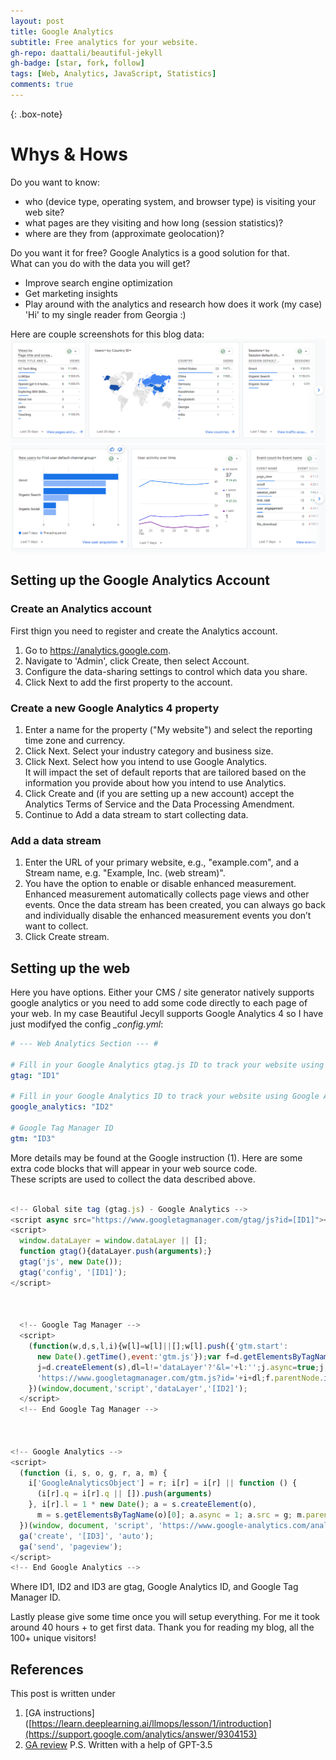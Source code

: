 ```yaml
---
layout: post
title: Google Analytics
subtitle: Free analytics for your website.
gh-repo: daattali/beautiful-jekyll
gh-badge: [star, fork, follow]
tags: [Web, Analytics, JavaScript, Statistics]
comments: true
---
```


{: .box-note}

# Whys & Hows
Do you want to know:  
- who (device type, operating system, and browser type) is visiting your web site?  
- what pages are they visiting and how long (session statistics)?  
- where are they from (approximate geolocation)?  
  
Do you want it for free? Google Analytics is a good solution for that.  
What can you do with the data you will get?  
- Improve search engine optimization  
- Get marketing insights
- Play around with the analytics and research how does it work (my case)  
'Hi' to my single reader from Georgia :)

Here are couple screenshots for this blog data:
![GA4 screen #1](/assets/img/GA_screenshot1.png)  
![GA4 screen #2](/assets/img/GA_screenshot2.png)  

## Setting up the Google Analytics Account  

### Create an Analytics account  
First thign you need to register and create the Analytics account.  
1. Go to https://analytics.google.com.  
2. Navigate to 'Admin', click Create, then select Account.
3. Configure the data-sharing settings to control which data you share.
4. Click Next to add the first property to the account.  

### Create a new Google Analytics 4 property  
1. Enter a name for the property ("My website") and select the reporting time zone and currency.  
2. Click Next. Select your industry category and business size.  
3. Click Next. Select how you intend to use Google Analytics.  
It will impact the set of default reports that are tailored based on the information you provide about how you intend to use Analytics.
4. Click Create and (if you are setting up a new account) accept the Analytics Terms of Service and the Data Processing Amendment.  
5. Continue to Add a data stream to start collecting data.  

### Add a data stream
1. Enter the URL of your primary website, e.g., "example.com", and a Stream name, e.g. "Example, Inc. (web stream)".  
2. You have the option to enable or disable enhanced measurement. Enhanced measurement automatically collects page views and other events. Once the data stream has been created, you can always go back and individually disable the enhanced measurement events you don’t want to collect.  
3. Click Create stream.  
   
## Setting up the web  
Here you have options. Either your CMS / site generator natively supports google analytics or you need to add some code directly to each page of your web.
In my case Beautiful Jecyll supports Google Analytics 4 so I have just modifyed the config *_config.yml*:  
```yml
# --- Web Analytics Section --- #

# Fill in your Google Analytics gtag.js ID to track your website using gtag
gtag: "ID1"

# Fill in your Google Analytics ID to track your website using Google Analytics
google_analytics: "ID2"

# Google Tag Manager ID
gtm: "ID3"
```
More details may be found at the Google instruction (1).
Here are some extra code blocks that will appear in your web source code.  
These scripts are used to collect the data described above.
```javascript

<!-- Global site tag (gtag.js) - Google Analytics -->
<script async src="https://www.googletagmanager.com/gtag/js?id=[ID1]"></script>
<script>
  window.dataLayer = window.dataLayer || [];
  function gtag(){dataLayer.push(arguments);}
  gtag('js', new Date());
  gtag('config', '[ID1]');
</script>


  
  <!-- Google Tag Manager -->
  <script>
    (function(w,d,s,l,i){w[l]=w[l]||[];w[l].push({'gtm.start':
      new Date().getTime(),event:'gtm.js'});var f=d.getElementsByTagName(s)[0],
      j=d.createElement(s),dl=l!='dataLayer'?'&l='+l:'';j.async=true;j.src=
      'https://www.googletagmanager.com/gtm.js?id='+i+dl;f.parentNode.insertBefore(j,f);
    })(window,document,'script','dataLayer','[ID2]');
  </script>
  <!-- End Google Tag Manager -->


  
<!-- Google Analytics -->
<script>
  (function (i, s, o, g, r, a, m) {
    i['GoogleAnalyticsObject'] = r; i[r] = i[r] || function () {
      (i[r].q = i[r].q || []).push(arguments)
    }, i[r].l = 1 * new Date(); a = s.createElement(o),
      m = s.getElementsByTagName(o)[0]; a.async = 1; a.src = g; m.parentNode.insertBefore(a, m)
  })(window, document, 'script', 'https://www.google-analytics.com/analytics.js', 'ga');
  ga('create', '[ID3]', 'auto');
  ga('send', 'pageview');
</script>
<!-- End Google Analytics -->
```
Where ID1, ID2 and ID3 are gtag, Google Analytics ID, and Google Tag Manager ID.  

Lastly please give some time once you will setup everything. For me it took around 40 hours + to get first data.
Thank you for reading my blog, all the 100+ unique visitors!  


## References
This post is written under
1. [GA instructions]([https://learn.deeplearning.ai/llmops/lesson/1/introduction](https://support.google.com/analytics/answer/9304153)
2. [GA review](https://developers.google.com/analytics/learn/beginners#:~:text=Google%20Analytics%20collects%20data%20from,for%20your%20specific%20use%20cases.)
P.S. Written with a help of GPT-3.5
